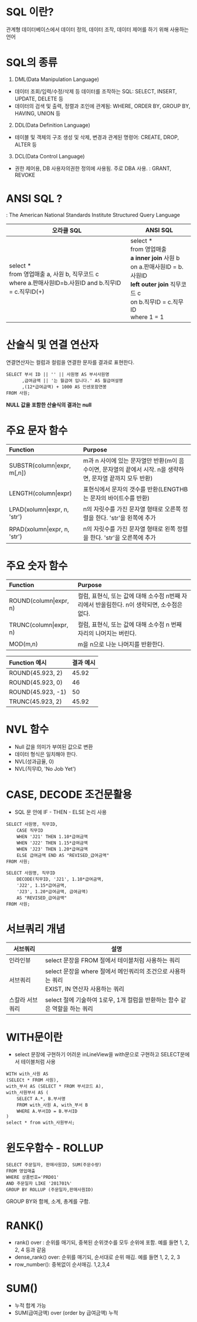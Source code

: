 # SQL 이란?
관계형 데이터베이스에서 데이터 정의, 데이터 조작, 데이터 제어를 하기 위해 사용하는 언어

# SQL의 종류
1. DML(Data Manipulation Language)
- 데이터 조회/입력/수정/삭제 등 데이터를 조작하는 SQL: SELECT, INSERT, UPDATE, DELETE 등
- 데이터의 검색 및 출력, 정렬과 조인에 관계됨: WHERE, ORDER BY, GROUP BY, HAVING, UNION 등

2. DDL(Data Definition Language)
- 테이블 및 객체의 구조 생성 및 삭제, 변경과 관계된 명령어: CREATE, DROP, ALTER 등

3. DCL(Data Control Language)
- 권한 제어용, DB 사용자의권한 정의에 사용됨. 주로 DBA 사용. : GRANT, REVOKE

# ANSI SQL ?
: The American National Standards Institute Structured Query Language  

|오라클 SQL|ANSI SQL|
|---|---|
|select * <br/> from 영업매출 a, 사원 b, 직무코드 c <br/> where a.판매사원ID=b.사원ID and b.직무ID = c.직무ID(+)|select  * <br/>from  영업매출  <br/>**a inner join** 사원 b<br/>on a.판매사원ID = b. 사원ID<br/>**left outer join** 직무코드 c<br/>on b.직무ID = c.직무ID<br/>where 1 = 1|

# 산술식 및 연결 연산자
연결연산자는 컬럼과 컬럼을 연결한 문자를 결과로 표현한다.
```
SELECT 부서 ID || '' || 사원명 AS 부서사원명
      ,급여금액 || '는 월급여 입니다.' AS 월급여설명
      ,(12*급여금액) + 1000 AS 인센포함연봉
FROM 사원;
```
**NULL 값을  포함한 산술식의 결과는 null**

# 주요 문자 함수
|Function|Purpose|
|:----|:----|
|SUBSTR(column\|expr, m[,n])|m과 n 사이에 있는 문자열만 반환(m이 음수이면, 문자열의 끝에서  시작. n을 생략하면, 문자열 끝까지 모두 반환)|
|LENGTH(column\|expr)|표현식에서 문자의 갯수를 반환(LENGTHB는 문자의 바이트수를 반환)|
|LPAD(xolumn\|expr, n, 'str')|n의 자릿수를 가진 문자열 형태로 오른쪽  정렬을 한다. 'str'을 왼쪽에 추가|
|RPAD(xolumn\|expr, n, 'str')|n의 자릿수를 가진 문자열 형태로 왼쪽  정렬을 한다. 'str'을 오른쪽에 추가|

# 주요 숫자 함수
|Function|Purpose|
|:----|:----|
|ROUND(column\|expr, n)|컬럼, 표현식, 또는 값에 대해 소수점 n번째 자리에서 반올림한다. n이 생략되면, 소수점은 없다.|
|TRUNC(column\|expr, n)| 컬럼, 표현식, 또는 값에 대해 소수점 n 번째 자리의 나머지는 버린다.|
|MOD(m,n)|m을 n으로 나눈 나머지를 반환한다.|

|Function 예시|결과 예시|
|:----|:----|
|ROUND(45.923, 2)|45.92|
|ROUND(45.923, 0)|46|
|ROUND(45.923, -1)|50|
|TRUNC(45.923, 2)|45.92|


# NVL  함수
- Null 값을 의미가 부여된 값으로 변환
- 데이터 형식은 일치해야 한다.
- NVL(성과급율, 0)
- NVL(직무ID, 'No Job Yet')

# CASE, DECODE 조건문활용
- SQL 문 안에 IF - THEN - ELSE 논리 사용
```
SELECT 사원명, 직무ID,
    CASE 직무ID
    WHEN 'J21' THEN 1.10*급여금액
    WHEN 'J22' THEN 1.15*급여금액
    WHEN 'J23' THEN 1.20*급여금액
    ELSE 급여금액 END AS "REVISED_급여금액"
FROM 사원;
```
```
SELECT 사원명, 직무ID
    DECODE(직무ID, 'J21', 1.10*급여금액, 
    'J22', 1.15*급여금액,
    'J23', 1.20*급여금액, 급여금액)
    AS "REVISED_급여금액"
FROM 사원;
```

# 서브쿼리 개념
|서브쿼리|설명|
|----|----|
|인라인뷰|select 문장을 FROM 절에서 테이블처럼 사용하는 쿼리|
|서브쿼리|select 문장을 where 절에서 메인쿼리의 조건으로 사용하는 쿼리<br />EXIST, IN 연산자 사용하는 쿼리|
|스칼라 서브쿼리|select 절에 기술하여 1로우, 1개 컬럼을 반환하는 함수 같은 역할을 하는 쿼리|

# WITH문이란
- select 문장에 구현하기 어려운 inLineView을 with문으로 구현하고 SELECT문에서 테이블처럼 사용
```
WITH with_사원 AS
(SELECt * FROM 사원),
with_부서 AS (SELECT * FROM 부서코드 A),
with_사원부서 AS (
    SELECT A.*, B.부서명
    FROM with_사원 A, with_부서 B
    WHERE A.부서ID = B.부서ID
)
select * from with_사원부서;
```

# 윈도우함수 - ROLLUP
```
SELECT 주문일자, 판매사원ID, SUM(주문수량)
FROM 영업매출
WHERE 상품번호='PRD01'
AND 주문일자 LIKE '201701%'
GROUP BY ROLLUP (주문일자,판매사원ID)
```
GROUP BY와 함께, 소계, 총계를 구함.

# RANK()
- rank() over : 순위를 매기되, 중복된 순위갯수를 모두 순위에 포함. 예를 들면 1, 2, 2, 4 등과 같음
-  dense_rank() over: 순위를 매기되, 순서대로 순위 매김. 예를 들면 1, 2, 2, 3
- row_number(): 중복없이 순서매김. 1,2,3,4

# SUM()
- 누적 합계 가능
- SUM(급여금액) over (order by 급여금액) 누적
